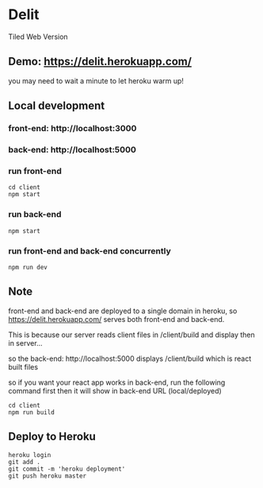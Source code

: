 # Delit
Tiled Web Version

## Demo: https://delit.herokuapp.com/
you may need to wait a minute to let heroku warm up!


## Local development
### front-end: http://localhost:3000
### back-end: http://localhost:5000

### run front-end
```
cd client
npm start
```

### run back-end
```
npm start
```

### run front-end and back-end concurrently
```
npm run dev
```
## Note
front-end and back-end are deployed to a single domain in heroku,
so https://delit.herokuapp.com/ serves both front-end and back-end.

This is because our server reads client files in /client/build and display then in server...

so the back-end: http://localhost:5000 displays /client/build which is react built files

so if you want your react app works in back-end, run the following command first then it will show in back-end URL (local/deployed)
```
cd client
npm run build
```

## Deploy to Heroku

```
heroku login
git add .
git commit -m 'heroku deployment'
git push heroku master
```
